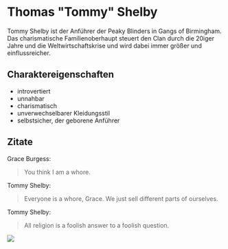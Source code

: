 # Thomas "Tommy" Shelby

Tommy Shelby ist der Anführer der Peaky Blinders in Gangs of Birmingham. Das charismatische Familienoberhaupt steuert den Clan durch die 20iger Jahre und die Weltwirtschaftskrise und wird dabei immer größer und einflussreicher.

## Charaktereigenschaften
* introvertiert
* unnahbar
* charismatisch
* unverwechselbarer Kleidungsstil
* selbstsicher, der geborene Anführer

## Zitate
Grace Burgess:
> You think I am a whore.

Tommy Shelby:
> Everyone is a whore, Grace. We just sell different parts of ourselves.

Tommy Shelby:
> All religion is a foolish answer to a foolish question.

<img src="https://assets.entrepreneur.com/content/3x2/2000/20190918135414-tommy-shelby-peaky-blinders.jpeg" />
